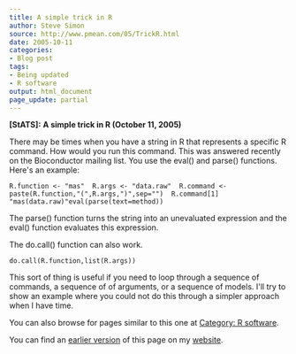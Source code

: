 ```yaml
---
title: A simple trick in R
author: Steve Simon
source: http://www.pmean.com/05/TrickR.html
date: 2005-10-11
categories:
- Blog post
tags:
- Being updated
- R software
output: html_document
page_update: partial
---
```

**[StATS]:** **A simple trick in R (October 11,
2005)**

There may be times when you have a string in R that represents a
specific R command. How would you run this command. This was answered
recently on the Bioconductor mailing list. You use the eval() and
parse() functions. Here's an example:

`R.function <- "mas"  R.args <- "data.raw"  R.command <- paste(R.function,"(",R.args,")",sep="")  R.command[1] "mas(data.raw)"eval(parse(text=method))`

The parse() function turns the string into an unevaluated expression
and the eval() function evaluates this expression.

The do.call() function can also work.

`do.call(R.function,list(R.args))`

This sort of thing is useful if you need to loop through a sequence of
commands, a sequence of of arguments, or a sequence of models. I'll
try to show an example where you could not do this through a simpler
approach when I have time.

You can also browse
for pages similar to this one at [Category: R
software](../category/RSoftware.html).

You can find an [earlier version][sim1] of this page on my [website][sim2].

[sim1]: http://www.pmean.com/05/TrickR.html
[sim2]: http://www.pmean.com
